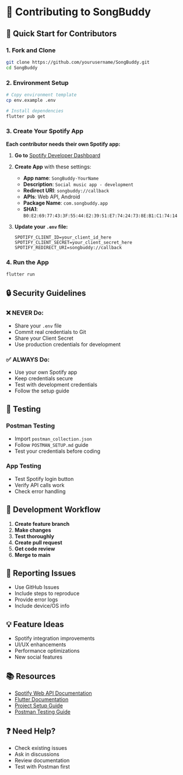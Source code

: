 # 🤝 Contributing to SongBuddy

## 🚀 **Quick Start for Contributors**

### 1. Fork and Clone
```bash
git clone https://github.com/yourusername/SongBuddy.git
cd SongBuddy
```

### 2. Environment Setup
```bash
# Copy environment template
cp env.example .env

# Install dependencies
flutter pub get
```

### 3. Create Your Spotify App
**Each contributor needs their own Spotify app:**

1. **Go to** [Spotify Developer Dashboard](https://developer.spotify.com/dashboard/applications)
2. **Create App** with these settings:
   - **App name**: `SongBuddy-YourName`
   - **Description**: `Social music app - development`
   - **Redirect URI**: `songbuddy://callback`
   - **APIs**: Web API, Android
   - **Package Name**: `com.songbuddy.app`
   - **SHA1**: `B0:E2:69:77:43:3F:55:44:E2:39:51:E7:74:24:73:8E:B1:C1:74:14`

3. **Update your `.env` file:**
   ```env
   SPOTIFY_CLIENT_ID=your_client_id_here
   SPOTIFY_CLIENT_SECRET=your_client_secret_here
   SPOTIFY_REDIRECT_URI=songbuddy://callback
   ```

### 4. Run the App
```bash
flutter run
```

## 🔒 **Security Guidelines**

### **❌ NEVER Do:**
- Share your `.env` file
- Commit real credentials to Git
- Share your Client Secret
- Use production credentials for development

### **✅ ALWAYS Do:**
- Use your own Spotify app
- Keep credentials secure
- Test with development credentials
- Follow the setup guide

## 🧪 **Testing**

### **Postman Testing**
- Import `postman_collection.json`
- Follow `POSTMAN_SETUP.md` guide
- Test your credentials before coding

### **App Testing**
- Test Spotify login button
- Verify API calls work
- Check error handling

## 📝 **Development Workflow**

1. **Create feature branch**
2. **Make changes**
3. **Test thoroughly**
4. **Create pull request**
5. **Get code review**
6. **Merge to main**

## 🐛 **Reporting Issues**

- Use GitHub Issues
- Include steps to reproduce
- Provide error logs
- Include device/OS info

## 💡 **Feature Ideas**

- Spotify integration improvements
- UI/UX enhancements
- Performance optimizations
- New social features

## 📚 **Resources**

- [Spotify Web API Documentation](https://developer.spotify.com/documentation/web-api/)
- [Flutter Documentation](https://flutter.dev/docs)
- [Project Setup Guide](SETUP.md)
- [Postman Testing Guide](POSTMAN_SETUP.md)

## ❓ **Need Help?**

- Check existing issues
- Ask in discussions
- Review documentation
- Test with Postman first
